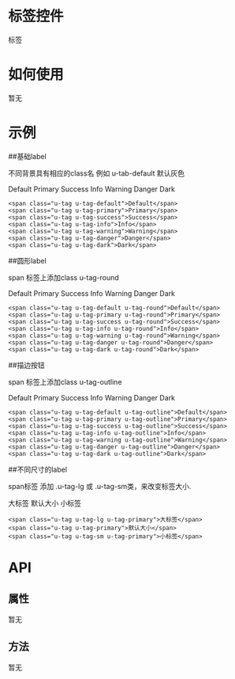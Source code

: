# 标签控件

标签

# 如何使用

暂无

# 示例


##基础label

不同背景具有相应的class名
例如 u-tab-default 默认灰色
<div class="example-content"><span class="u-tag u-tag-default">Default</span>
<span class="u-tag u-tag-primary">Primary</span>
<span class="u-tag u-tag-success">Success</span>
<span class="u-tag u-tag-info">Info</span>
<span class="u-tag u-tag-warning">Warning</span>
<span class="u-tag u-tag-danger">Danger</span>
<span class="u-tag u-tag-dark">Dark</span>
</div>
<div class="examples-code"><pre><code>&lt;span class="u-tag u-tag-default">Default&lt;/span>
&lt;span class="u-tag u-tag-primary">Primary&lt;/span>
&lt;span class="u-tag u-tag-success">Success&lt;/span>
&lt;span class="u-tag u-tag-info">Info&lt;/span>
&lt;span class="u-tag u-tag-warning">Warning&lt;/span>
&lt;span class="u-tag u-tag-danger">Danger&lt;/span>
&lt;span class="u-tag u-tag-dark">Dark&lt;/span></code></pre>
</div>

##圆形label


span 标签上添加class u-tag-round
<div class="example-content"><span class="u-tag u-tag-default u-tag-round">Default</span>
<span class="u-tag u-tag-primary u-tag-round">Primary</span>
<span class="u-tag u-tag-success u-tag-round">Success</span>
<span class="u-tag u-tag-info u-tag-round">Info</span>
<span class="u-tag u-tag-warning u-tag-round">Warning</span>
<span class="u-tag u-tag-danger u-tag-round">Danger</span>
<span class="u-tag u-tag-dark u-tag-round">Dark</span>
</div>
<div class="examples-code"><pre><code>&lt;span class="u-tag u-tag-default u-tag-round">Default&lt;/span>
&lt;span class="u-tag u-tag-primary u-tag-round">Primary&lt;/span>
&lt;span class="u-tag u-tag-success u-tag-round">Success&lt;/span>
&lt;span class="u-tag u-tag-info u-tag-round">Info&lt;/span>
&lt;span class="u-tag u-tag-warning u-tag-round">Warning&lt;/span>
&lt;span class="u-tag u-tag-danger u-tag-round">Danger&lt;/span>
&lt;span class="u-tag u-tag-dark u-tag-round">Dark&lt;/span></code></pre>
</div>

##描边按钮

span 标签上添加class u-tag-outline
<div class="example-content"><span class="u-tag u-tag-default u-tag-outline">Default</span>
<span class="u-tag u-tag-primary u-tag-outline">Primary</span>
<span class="u-tag u-tag-success u-tag-outline">Success</span>
<span class="u-tag u-tag-info u-tag-outline">Info</span>
<span class="u-tag u-tag-warning u-tag-outline">Warning</span>
<span class="u-tag u-tag-danger u-tag-outline">Danger</span>
<span class="u-tag u-tag-dark u-tag-outline">Dark</span>
</div>
<div class="examples-code"><pre><code>&lt;span class="u-tag u-tag-default u-tag-outline">Default&lt;/span>
&lt;span class="u-tag u-tag-primary u-tag-outline">Primary&lt;/span>
&lt;span class="u-tag u-tag-success u-tag-outline">Success&lt;/span>
&lt;span class="u-tag u-tag-info u-tag-outline">Info&lt;/span>
&lt;span class="u-tag u-tag-warning u-tag-outline">Warning&lt;/span>
&lt;span class="u-tag u-tag-danger u-tag-outline">Danger&lt;/span>
&lt;span class="u-tag u-tag-dark u-tag-outline">Dark&lt;/span></code></pre>
</div>

##不同尺寸的label

span标签 添加 .u-tag-lg 或 .u-tag-sm类，来改变标签大小.
<div class="example-content"><span class="u-tag u-tag-lg u-tag-primary">大标签</span>
<span class="u-tag u-tag-primary">默认大小</span>
<span class="u-tag u-tag-sm u-tag-primary">小标签</span>
</div>
<div class="examples-code"><pre><code>&lt;span class="u-tag u-tag-lg u-tag-primary">大标签&lt;/span>
&lt;span class="u-tag u-tag-primary">默认大小&lt;/span>
&lt;span class="u-tag u-tag-sm u-tag-primary">小标签&lt;/span></code></pre>
</div>


<!--### 示例1

示例1说明

### 示例2

示例2说-->

# API

## 属性

暂无
<!--### 属性1

属性1说明

### 属性2

属性2说明-->

## 方法

暂无
<!--### 方法1

方法1说明

### 方法2

方法2说明-->
